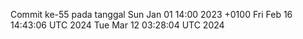 Commit ke-55 pada tanggal Sun Jan 01 14:00 2023 +0100
Fri Feb 16 14:43:06 UTC 2024
Tue Mar 12 03:28:04 UTC 2024
